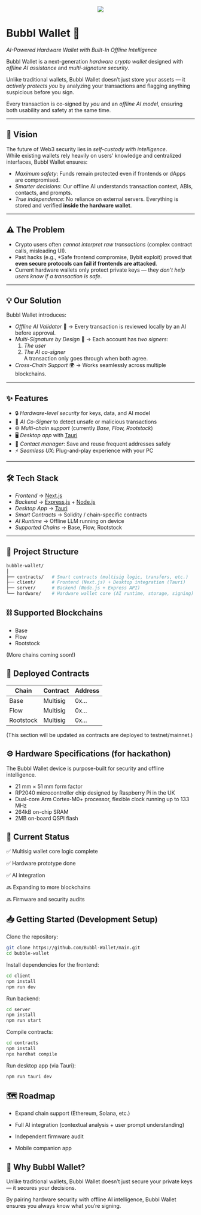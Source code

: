 <div align="center">
    <img src="https://files.catbox.moe/sdhgbl.png">
</div>

# Bubbl Wallet 🫧  
*AI-Powered Hardware Wallet with Built-In Offline Intelligence*  

Bubbl Wallet is a next-generation *hardware crypto wallet* designed with *offline AI assistance* and *multi-signature security*.  

Unlike traditional wallets, Bubbl Wallet doesn’t just store your assets — it *actively protects you* by analyzing your transactions and flagging anything suspicious before you sign.  

Every transaction is co-signed by *you* and an *offline AI model*, ensuring both usability and safety at the same time.  

---

## 🚀 Vision  
The future of Web3 security lies in *self-custody with intelligence*.  
While existing wallets rely heavily on users’ knowledge and centralized interfaces, Bubbl Wallet ensures:  
- *Maximum safety*: Funds remain protected even if frontends or dApps are compromised.  
- *Smarter decisions*: Our offline AI understands transaction context, ABIs, contacts, and prompts.  
- *True independence*: No reliance on external servers. Everything is stored and verified **inside the hardware wallet**.  

---

## ⚠️ The Problem  
- Crypto users often *cannot interpret raw transactions* (complex contract calls, misleading UI).  
- Past hacks (e.g., *Safe frontend compromise, Bybit exploit) proved that **even secure protocols can fail if frontends are attacked**.  
- Current hardware wallets only protect private keys — they *don’t help users know if a transaction is safe*.  

---

## 💡 Our Solution  
Bubbl Wallet introduces:  

- *Offline AI Validator* 🧠 → Every transaction is reviewed locally by an AI before approval.  
- *Multi-Signature by Design* 🔑 → Each account has *two signers*:  
  1. *The user*  
  2. *The AI co-signer*  
  A transaction only goes through when both agree.
- *Cross-Chain Support* 🌍 → Works seamlessly across multiple blockchains.  

---

## ✨ Features  
- 🔒 *Hardware-level security* for keys, data, and AI model  
- 🤖 *AI Co-Signer* to detect unsafe or malicious transactions
- 🌐 *Multi-chain support* (currently *Base, Flow, Rootstock*)  
- 🖥 *Desktop app* with [Tauri](https://tauri.app/)  
- 👥 *Contact manager*: Save and reuse frequent addresses safely  
- ⚡️ *Seamless UX*: Plug-and-play experience with your PC  

---

## 🛠 Tech Stack  
- *Frontend* → [Next.js](https://nextjs.org/)  
- *Backend* → [Express.js](https://expressjs.com/) + [Node.js](https://nodejs.org/)  
- *Desktop App* → [Tauri](https://tauri.app/)  
- *Smart Contracts* → Solidity / chain-specific contracts  
- *AI Runtime* → Offline LLM running on device  
- *Supported Chains* → Base, Flow, Rootstock

---

## 📂 Project Structure  
```bash
bubble-wallet/
│
├── contracts/   # Smart contracts (multisig logic, transfers, etc.)
├── client/      # Frontend (Next.js) + Desktop integration (Tauri)
├── server/      # Backend (Node.js + Express API)
└── hardware/    # Hardware wallet core (AI runtime, storage, signing)
```

## ⛓️ Supported Blockchains

- Base
- Flow
- Rootstock

(More chains coming soon!)

## 📜 Deployed Contracts

| Chain     | Contract | Address |
|-----------|----------|---------|
| Base      | Multisig | 0x...   |
| Flow      | Multisig | 0x...   |
| Rootstock | Multisig | 0x...   |

(This section will be updated as contracts are deployed to testnet/mainnet.)

## ⚙️ Hardware Specifications (for hackathon)

The Bubbl Wallet device is purpose-built for security and offline intelligence.

- 21 mm × 51 mm form factor
- RP2040 microcontroller chip designed by Raspberry Pi in the UK
- Dual-core Arm Cortex-M0+ processor, flexible clock running up to 133 MHz
- 264kB on-chip SRAM
- 2MB on-board QSPI flash

## 🚧 Current Status

✅ Multisig wallet core logic complete

✅ Hardware prototype done

✅ AI integration

🔜 Expanding to more blockchains

🔜 Firmware and security audits

## 📥 Getting Started (Development Setup)

Clone the repository:

```bash
git clone https://github.com/Bubbl-Wallet/main.git
cd bubble-wallet
```


Install dependencies for the frontend:

```bash
cd client
npm install
npm run dev
```


Run backend:

```bash
cd server
npm install
npm run start
```


Compile contracts:

```bash
cd contracts
npm install
npx hardhat compile
```

Run desktop app (via Tauri):

```bash
npm run tauri dev
```

## 🗺 Roadmap

- Expand chain support (Ethereum, Solana, etc.)

- Full AI integration (contextual analysis + user prompt understanding)

- Independent firmware audit

- Mobile companion app

## 🌟 Why Bubbl Wallet?

Unlike traditional wallets, Bubbl Wallet doesn’t just secure your private keys — it secures your decisions.

By pairing hardware security with offline AI intelligence, Bubbl Wallet ensures you always know what you’re signing.